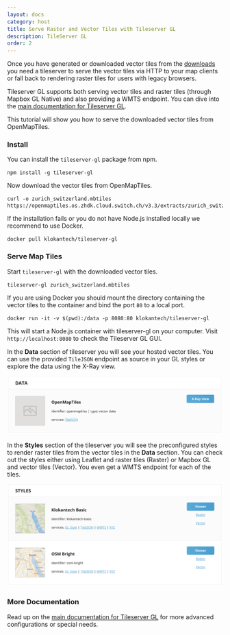 ```yaml
---
layout: docs
category: host
title: Serve Raster and Vector Tiles with Tileserver GL
description: TileServer GL
order: 2
---
```


Once you have generated or downloaded vector tiles from the [downloads](http://openmaptiles.org/downloads)
you need a tileserver to serve the vector tiles via HTTP to your map clients
or fall back to rendering raster tiles for users with legacy browsers.

Tileserver GL supports both serving vector tiles and raster tiles (through Mapbox GL Native)
and also providing a WMTS endpoint. You can dive into the [main documentation for Tileserver GL](https://tileserver.readthedocs.io/en/latest/).

This tutorial will show you how to serve the downloaded vector tiles from OpenMapTiles.

### Install

You can install the `tileserver-gl` package from npm.

```
npm install -g tileserver-gl
```

Now download the vector tiles from OpenMapTiles.

```
curl -o zurich_switzerland.mbtiles https://openmaptiles.os.zhdk.cloud.switch.ch/v3.3/extracts/zurich_switzerland.mbtiles
```

If the installation fails or you do not have Node.js installed locally we recommend to use
Docker.

```
docker pull klokantech/tileserver-gl
```

### Serve Map Tiles

Start `tileserver-gl` with the downloaded vector tiles.

```
tileserver-gl zurich_switzerland.mbtiles
```

If you are using Docker you should mount the directory containing the vector tiles to the container
and bind the port `80` to a local port.

```
docker run -it -v $(pwd):/data -p 8080:80 klokantech/tileserver-gl
```

This will start a Node.js container with tileserver-gl on your computer.
Visit `http://localhost:8080` to check the Tileserver GL GUI.

In the **Data** section of tileserver you will see your hosted vector tiles.
You can use the provided `TileJSON` endpoint as source in your GL styles
or explore the data using the X-Ray view.

![Tileserver GL vector tiles](/media/tileserver_gl_vector_tiles.png)

In the **Styles** section of the tileserver you will see the preconfigured styles
to render raster tiles from the vector tiles in the **Data** section.
You can check out the styles either using Leaflet and raster tiles (Raster) or Mapbox GL and vector
tiles (Vector). You even get a WMTS endpoint for each of the tiles.

![Tileserver GL raster tiles](/media/tileserver_gl_styles.png)


### More Documentation

Read up on the [main documentation for Tileserver GL](https://tileserver.readthedocs.io/en/latest/)
for more advanced configurations or special needs.
